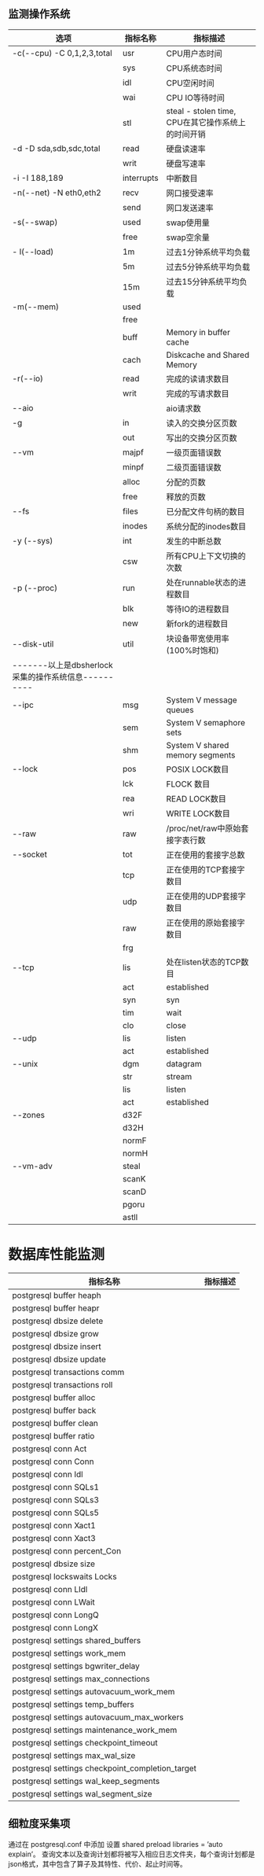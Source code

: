 ## 监测操作系统

| 选项                                                | 指标名称   | 指标描述                                            |
| --------------------------------------------------- | ---------- | --------------------------------------------------- |
| -c(--cpu) -C  0,1,2,3,total                         | usr        | CPU用户态时间                                       |
|                                                     | sys        | CPU系统态时间                                       |
|                                                     | idl        | CPU空闲时间                                         |
|                                                     | wai        | CPU IO等待时间                                      |
|                                                     | stl        | steal -  stolen time, CPU在其它操作系统上的时间开销 |
| -d -D  sda,sdb,sdc,total                            | read       | 硬盘读速率                                          |
|                                                     | writ       | 硬盘写速率                                          |
| -i -I 188,189                                       | interrupts | 中断数目                                            |
| -n(--net) -N eth0,eth2                              | recv       | 网口接受速率                                        |
|                                                     | send       | 网口发送速率                                        |
| -s(--swap)                                          | used       | swap使用量                                          |
|                                                     | free       | swap空余量                                          |
| - l(--load)                                         | 1m         | 过去1分钟系统平均负载                               |
|                                                     | 5m         | 过去5分钟系统平均负载                               |
|                                                     | 15m        | 过去15分钟系统平均负载                              |
| -m(--mem)                                           | used       |                                                     |
|                                                     | free       |                                                     |
|                                                     | buff       | Memory in  buffer cache                             |
|                                                     | cach       | Diskcache and  Shared Memory                        |
| -r(--io)                                            | read       | 完成的读请求数目                                    |
|                                                     | writ       | 完成的写请求数目                                    |
| --aio                                               |            | aio请求数                                           |
| -g                                                  | in         | 读入的交换分区页数                                  |
|                                                     | out        | 写出的交换分区页数                                  |
| --vm                                                | majpf      | 一级页面错误数                                      |
|                                                     | minpf      | 二级页面错误数                                      |
|                                                     | alloc      | 分配的页数                                          |
|                                                     | free       | 释放的页数                                          |
| --fs                                                | files      | 已分配文件句柄的数目                                |
|                                                     | inodes     | 系统分配的inodes数目                                |
| -y (--sys)                                          | int        | 发生的中断总数                                      |
|                                                     | csw        | 所有CPU上下文切换的次数                             |
| -p (--proc)                                         | run        | 处在runnable状态的进程数目                          |
|                                                     | blk        | 等待IO的进程数目                                    |
|                                                     | new        | 新fork的进程数目                                    |
| --disk-util                                         | util       | 块设备带宽使用率(100%时饱和)                        |
| -------以上是dbsherlock采集的操作系统信息---------- |            |                                                     |
| --ipc                                               | msg        | System V  message queues                            |
|                                                     | sem        | System V  semaphore sets                            |
|                                                     | shm        | System V  shared memory segments                    |
| --lock                                              | pos        | POSIX LOCK数目                                      |
|                                                     | lck        | FLOCK 数目                                          |
|                                                     | rea        | READ LOCK数目                                       |
|                                                     | wri        | WRITE LOCK数目                                      |
| --raw                                               | raw        | /proc/net/raw中原始套接字表行数                     |
| --socket                                            | tot        | 正在使用的套接字总数                                |
|                                                     | tcp        | 正在使用的TCP套接字数目                             |
|                                                     | udp        | 正在使用的UDP套接字数目                             |
|                                                     | raw        | 正在使用的原始套接字数目                            |
|                                                     | frg        |                                                     |
| --tcp                                               | lis        | 处在listen状态的TCP数目                             |
|                                                     | act        | established                                         |
|                                                     | syn        | syn                                                 |
|                                                     | tim        | wait                                                |
|                                                     | clo        | close                                               |
| --udp                                               | lis        | listen                                              |
|                                                     | act        | established                                         |
| --unix                                              | dgm        | datagram                                            |
|                                                     | str        | stream                                              |
|                                                     | lis        | listen                                              |
|                                                     | act        | established                                         |
| --zones                                             | d32F       |                                                     |
|                                                     | d32H       |                                                     |
|                                                     | normF      |                                                     |
|                                                     | normH      |                                                     |
| --vm-adv                                            | steal      |                                                     |
|                                                     | scanK      |                                                     |
|                                                     | scanD      |                                                     |
|                                                     | pgoru      |                                                     |
|                                                     | astll      |                                                     |

# 数据库性能监测

| 指标名称                                         | 指标描述                                            |
| ------------------------------------------------ | --------------------------------------------------- |
|postgresql buffer heaph||
|postgresql buffer heapr||
|postgresql dbsize delete||
|postgresql dbsize grow||
|postgresql dbsize insert||
|postgresql dbsize update||
|postgresql transactions comm||
|postgresql transactions roll||
|postgresql buffer alloc||
|postgresql buffer back||
|postgresql buffer clean||
|postgresql buffer ratio||
|postgresql conn Act||
|postgresql conn Conn||
|postgresql conn Idl||
|postgresql conn SQLs1||
|postgresql conn SQLs3||
|postgresql conn SQLs5||
|postgresql conn Xact1||
|postgresql conn Xact3||
|postgresql conn percent_Con||
|postgresql dbsize size||
|postgresql lockswaits Locks||
|postgresql conn LIdl||
|postgresql conn LWait||
|postgresql conn LongQ||
|postgresql conn LongX||
|postgresql settings shared_buffers||
|postgresql settings work_mem||
|postgresql settings bgwriter_delay||
|postgresql settings max_connections||
|postgresql settings autovacuum_work_mem||
|postgresql settings temp_buffers||
|postgresql settings autovacuum_max_workers||
|postgresql settings maintenance_work_mem||
|postgresql settings checkpoint_timeout||
|postgresql settings max_wal_size||
|postgresql settings checkpoint_completion_target||
|postgresql settings wal_keep_segments||
|postgresql settings wal_segment_size||


## 细粒度采集项
通过在 postgresql.conf 中添加 设置 shared preload libraries = ’auto explain’。
查询文本以及查询计划都将被写入相应日志文件夹，每个查询计划都是json格式，其中包含了算子及其特性、代价、起止时间等。
